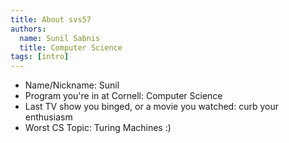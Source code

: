 ```yaml
---
title: About svs57
authors:
  name: Sunil Sabnis
  title: Computer Science
tags: [intro]
---
```


- Name/Nickname: Sunil
- Program you're in at Cornell: Computer Science
- Last TV show you binged, or a movie you watched: curb your enthusiasm
- Worst CS Topic: Turing Machines :)
